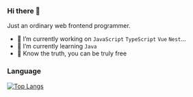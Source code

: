 ### Hi there 👋
Just an ordinary web frontend programmer.
- 🔭 I’m currently working on `JavaScript` `TypeScript` `Vue` `Nest`...
- 🌱 I’m currently learning `Java`
- 🎉 Know the truth, you can be truly free
### Language
[![Top Langs](https://github-readme-stats.vercel.app/api/top-langs/?username=WCeasar&hide=javascript,html)](https://github.com/WCeasar)

